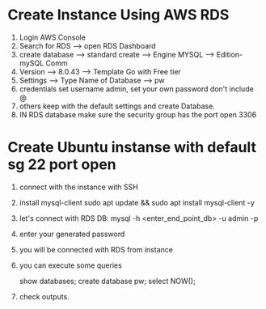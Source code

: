 # Create Instance Using AWS RDS

1. Login AWS Console
2. Search for RDS --> open RDS Dashboard
3. create database --> standard create --> Engine MYSQL --> Edition- mySQL Comm
4. Version --> 8.0.43 --> Template Go with Free tier
5. Settings --> Type Name of Database --> pw
6. credentials set username admin, set your own password don't include @
7. others keep with the default settings and create Database.
8. IN RDS database make sure the security group has the port open 3306

# Create Ubuntu instanse with default sg 22 port open

1. connect with the instance with SSH
2. install mysql-client
    sudo apt update && sudo apt install mysql-client -y
3. let's connect with RDS DB:
    mysql -h <enter_end_point_db> -u admin -p
4. enter your generated password
5. you will be connected with RDS from instance
6. you can execute some queries

    show databases;
    create database pw;
    select NOW();

7. check outputs.